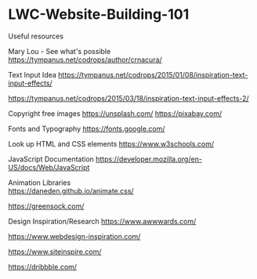 # LWC-Website-Building-101

Useful resources

Mary Lou - See what's possible
https://tympanus.net/codrops/author/crnacura/

Text Input Idea
https://tympanus.net/codrops/2015/01/08/inspiration-text-input-effects/

https://tympanus.net/codrops/2015/03/18/inspiration-text-input-effects-2/

Copyright free images
https://unsplash.com/
https://pixabay.com/

Fonts and Typography
https://fonts.google.com/

Look up HTML and CSS elements
https://www.w3schools.com/

JavaScript Documentation
https://developer.mozilla.org/en-US/docs/Web/JavaScript

Animation Libraries  
https://daneden.github.io/animate.css/

https://greensock.com/

Design Inspiration/Research
https://www.awwwards.com/

https://www.webdesign-inspiration.com/

https://www.siteinspire.com/

https://dribbble.com/
